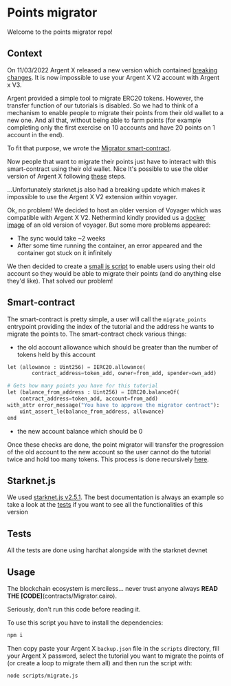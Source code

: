 # Points migrator

Welcome to the points migrator repo!

## Context

On 11/03/2022 Argent X released a new version which contained [breaking changes](https://github.com/argentlabs/argent-x/blob/develop/docs/Upgrade_v3.md). It is now impossible to use your Argent X V2 account with Argent x V3.

Argent provided a simple tool to migrate ERC20 tokens. However, the transfer function of our tutorials is disabled. So we had to think of a mechanism to enable people to migrate their points from their old wallet to a new one.
And all that, without being able to farm points (for example completing only the first exercise on 10 accounts and have 20 points on 1 account in the end).

To fit that purpose, we wrote the [Migrator smart-contract](contracts/Migrator.cairo).

Now people that want to migrate their points just have to interact with this smart-contract using their old wallet. Nice It's possible to use the older version of Argent X following [these](https://github.com/argentlabs/argent-x/blob/develop/docs/Upgrade_v3.md#what-does-it-mean-as-an-argent-x-user) steps.

...Unfortunately starknet.js also had a breaking update which makes it impossible to use the Argent X V2 extension within voyager.

Ok, no problem! We decided to host an older version of Voyager which was compatible with Argent X V2.
Nethermind kindly provided us a [docker image](https://github.com/demerzelsolutions/voyager/pkgs/container/voyager) of an old version of voyager. But some more problems appeared:

* The sync would take ~2 weeks
* After some time running the container, an error appeared and the container got stuck on it infinitely

We then decided to create a [small js script](https://github.com/starknet-edu/points-migrator/blob/main/scripts/migrate.js#L34-L50) to enable users using their old account so they would be able to migrate their points (and do anything else they'd like). That solved our problem!

## Smart-contract

The smart-contract is pretty simple, a user will call the `migrate_points` entrypoint providing the index of the tutorial and the address he wants to migrate the points to. The smart-contract check various things:

* the old account allowance which should be greater than the number of tokens held by this account

```py
let (allowance : Uint256) = IERC20.allowance(
        contract_address=token_add, owner=from_add, spender=own_add)

# Gets how many points you have for this tutorial
let (balance_from_address : Uint256) = IERC20.balanceOf(
    contract_address=token_add, account=from_add)
with_attr error_message("You have to approve the migrator contract"):
    uint_assert_le(balance_from_address, allowance)
end
```

* the new account balance which should be 0

Once these checks are done, the point migrator will transfer the progression of the old account to the new account so the user cannot do the tutorial twice and hold too many tokens. This process is done recursively [here](contracts/util.cairo).

## Starknet.js

We used [starknet.js v2.5.1](https://github.com/0xs34n/starknet.js/blob/e72b4488638ebd77c2de13d62bb112e3d4d16550). The best documentation is always an example so take a look at the [tests](https://github.com/0xs34n/starknet.js/blob/e72b4488638ebd77c2de13d62bb112e3d4d16550/__tests__) if you want to see all the functionalities of this version

## Tests

All the tests are done using hardhat alongside with the starknet devnet

## Usage

The blockchain ecosystem is merciless... never trust anyone always **READ THE [CODE]**(contracts/Migrator.cairo).

Seriously, don't run this code before reading it.

To use this script you have to install the dependencies:

```bash
npm i
```

Then copy paste your Argent X `backup.json` file in the `scripts` directory, fill your Argent X password, select the tutorial you want to migrate the points of (or create a loop to migrate them all) and then run the script with:

```bash
node scripts/migrate.js
```
